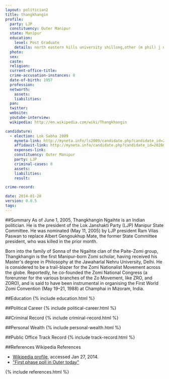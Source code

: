 ```yaml
---
layout: politician2
title: thangkhangin
profile: 
  party: LJP
  constituency: Outer Manipur
  state: Manipur
  education: 
    level: Post Graduate
    details: north eastern hills university shillong,other (m phil) j n university new delhi 1980
  photo: 
  sex: 
  caste: 
  religion: 
  current-office-title: 
  crime-accusation-instances: 0
  date-of-birth: 1957
  profession: 
  networth: 
    assets: 
    liabilities: 
  pan: 
  twitter: 
  website: 
  youtube-interview: 
  wikipedia: http://en.wikipedia.com/wiki/Thangkhangin

candidature: 
  - election: Lok Sabha 2009
    myneta-link: http://myneta.info/ls2009/candidate.php?candidate_id=2020
    affidavit-link: http://myneta.info/candidate.php?candidate_id=2020&scan=original
    expenses-link: 
    constituency: Outer Manipur 
    party: LJP
    criminal-cases: 0
    assets: 
    liabilities: 
    result:  

crime-record: 

date: 2014-01-28
version: 0.0.5
tags: 
---
```

##Summary
As of June 1, 2005, Thangkhangin Ngaihte is an Indian politician. He is the president of the Lok Janshakti Party (LJP) Manipur State Committee. He was nominated (May 11, 2005) by LJP president Ram Vilas Paswan to replace Albert Gengoukhup Mate, the former State Committee president, who was killed in the prior month.

Born into the family of Sonna of the Ngaihte clan of the Paite-Zomi group, Thangkhangin is the first Manipur-born Zomi scholar, having received his Master's degree in Philosophy at the Jawaharlal Nehru University, Delhi. He is considered to be a trail-blazer for the Zomi Nationalist Movement across the globe. Reportedly, he co-founded the Zomi National Congress (a forerunner for the various branches of the Zo Movement, like ZRO, and ZORO), and is said to have been instrumental in organising the First World Zomi Convention (May 19–21, 1988) at Champhai in Mizoram, India.


##Education
{% include education.html %}


##Political Career
{% include political-career.html %}


##Criminal Record
{% include criminal-record.html %}


##Personal Wealth
{% include personal-wealth.html %}


##Public Office Track Record
{% include track-record.html %}


##References
Wikipedia References
- [Wikipedia profile]({{page.profile.wikipedia}}), accessed Jan 27, 2014.
- ["First phase poll in Outer today"][wiki1]

[wiki1]: http://www.e-pao.net/GP.asp?src=24..160409.apr09


{% include references.html %}
